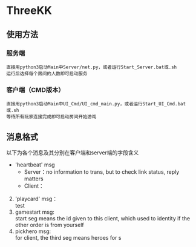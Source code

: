 # ThreeKK

## 使用方法
### 服务端
	直接用python3启动Main中Server/net.py，或者运行Start_Server.bat或.sh
	运行后选择每个房间的人数即可启动服务
### 客户端（CMD版本）
	直接用python3启动Main中UI_Cmd/UI_cmd_main.py，或者运行Start_UI_Cmd.bat或.sh
	等待所有玩家连接完成即可启动房间开始游戏

## 消息格式 
以下为各个消息及其分别在客户端和server端的字段含义

* 'heartbeat' msg
	* Server：no information to trans, but to check link status, reply matters  
    * Client：
2. 'playcard' msg：  
	test
3. gamestart msg:  
	start seg means the id given to this client, which used to identity if the other order is from yourself
4. pickhero msg:  
	for client, the third seg means heroes for s

